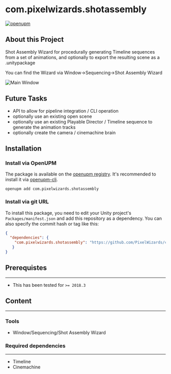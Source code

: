 # com.pixelwizards.shotassembly

[![openupm](https://img.shields.io/npm/v/com.pixelwizards.shotassembly?label=openupm&registry_uri=https://package.openupm.com)](https://openupm.com/packages/com.pixelwizards.shotassembly/)

## About this Project

Shot Assembly Wizard for procedurally generating Timeline sequences from a set of animations, 
and optionally to export the resulting scene as a .unitypackage

You can find the Wizard via Window->Sequencing->Shot Assembly Wizard

![Main Window](Documentation~/images/ShotAssemblyWindow.png)

## Future Tasks

* API to allow for pipeline integration / CLI operation
* optionally use an existing open scene 
* optionally use an existing Playable Director / Timeline sequence to generate the animation tracks
* optionally create the camera / cinemachine brain 

## Installation

### Install via OpenUPM

The package is available on the [openupm registry](https://openupm.com). It's recommended to install it via [openupm-cli](https://github.com/openupm/openupm-cli).

```
openupm add com.pixelwizards.shotassembly
```

### Install via git URL

To install this package, you need to edit your Unity project's `Packages/manifest.json` and add this repository as a dependency. You can also specify the commit hash or tag like this:

```json
{
  "dependencies": {
    "com.pixelwizards.shotassembly": "https://github.com/PixelWizards/com.pixelwizards.shotassembly.git",
   }
}
```

## Prerequistes
---------------
* This has been tested for `>= 2018.3`

## Content
----------------

### Tools

* Window/Sequencing/Shot Assembly Wizard

### Required dependencies
---------------
* Timeline
* Cinemachine

